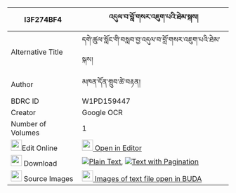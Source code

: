 |I3F274BF4|འདུལ་བ་བློ་གསར་འཇུག་པའི་ཐེམ་སྐས། 
| --- | --- 
|Alternative Title |དགེ་ཚུལ་སློང་གི་བསླབ་བྱ་འདུལ་བ་བློ་གསར་འཇུག་པའི་ཐེམ་སྐས།
|Author| མཁན་དོན་གྲུབ་ཚེ་བརྟན།
|BDRC ID | W1PD159447
|Creator | Google OCR
|Number of Volumes| 1
|<img width="25" src="https://img.icons8.com/color/25/000000/edit-property.png">Edit Online| [<img width="25" src="https://avatars.githubusercontent.com/u/45091458?s=200&v=4"> Open in Editor](http://editor.openpecha.org/I3F274BF4)
|<img width="25" src="https://img.icons8.com/fluent/48/000000/download-2.png"/>  Download | [![](https://img.icons8.com/color/20/000000/txt.png)Plain Text](https://github.com/Openpecha/I3F274BF4/releases/download/v2/dulwa_lo_ge_ra_jukpa_i_temke_plain_I3F274BF4.zip), [![](https://img.icons8.com/color/20/000000/txt.png)Text with Pagination](https://github.com/Openpecha/I3F274BF4/releases/download/v2/dulwa_lo_ge_ra_jukpa_i_temke_pages_I3F274BF4.zip)
|<img width="25" src="https://img.icons8.com/plasticine/100/000000/pictures-folder.png"/>  Source Images | [<img width="25" src="https://library.bdrc.io/icons/BUDA-small.svg"> Images of text file open in BUDA](https://library.bdrc.io/show/bdr:W1PD159447)
